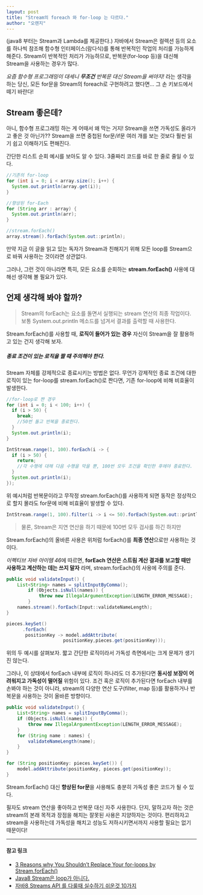 ```yaml
---
layout: post
title: "Stream의 foreach 와 for-loop 는 다르다."
author: "오렌지"
---
```




(java8 부터는 Stream과 Lambda를 제공한다.)
자바에서 Stream은 컬렉션 등의 요소를 하나씩 참조해 함수형 인터페이스(람다식)를 통해 반복적인 작업의 처리를 가능하게 해준다.
Stream이 반복적인 처리가 가능하므로, 반복문(for-loop 등)을 대신해 Stream을 사용하는 경우가 많다.

*요즘 함수형 프로그래밍이 대세니 **무조건** 반복문 대신 Stream을 써야지!*
라는 생각을 하는 당신,
모든 for문을 Stream의 foreach로 구현하려고 했다면... 그 손 키보드에서 떼기 바란다!



## Stream 좋은데?

아니, 함수형 프로그래밍 하는 게 어때서 왜 막는 거지!
Stream을 쓰면 가독성도 올라가고 좋은 것 아닌가??
Stream을 쓰면 중첩된 for문/if문 여러 개를 보는 것보다 훨씬 읽기 쉽고 이해하기도 편해진다.

간단한 리스트 순회 예시를 보아도 알 수 있다. 3줄짜리 코드를 바로 한 줄로 줄일 수 있다.
```java
//기존의 for-loop
for (int i = 0; i < array.size(); i++) {
  System.out.println(array.get(i));
}

//향상된 for-Each
for (String arr : array) {
  System.out.println(arr);
}

//stream.forEach()
array.stream().forEach(System.out::println);
```


만약 지금 이 글을 읽고 있는 독자가 Stream과 친해지기 위해 모든 loop를 Stream으로 바꿔 사용하는 것이라면 상관없다. 

그러나, 그런 것이 아니라면 특히, 모든 요소를 순회하는 **stream.forEach()** 사용에 대해선 생각해 볼 필요가 있다.



## 언제 생각해 봐야 할까?
 >Stream의 forEach는 요소를 돌면서 실행되는 stream 연산의 최종 작업이다. 보통 System.out.println 메소드를 넘겨서 결과를 출력할 때 사용한다.


Stream.forEach()를 사용할 때, **로직이 들어가 있는 경우** 자신이 Stream을 잘 활용하고 있는 건지 생각해 보자.



##### 종료 조건이 있는 로직을 짤 때 주의해야 한다.
Stream 자체를 강제적으로 종료시키는 방법은 없다.
무언가 강제적인 종료 조건에 대한 로직이 있는 for-loop를 stream.forEach()로 짠다면, 기존 for-loop에 비해 비효율이 발생한다.


```java
//for-loop로 짠 경우
for (int i = 0; i < 100; i++) {
  if (i > 50) {
    break;
    //50번 돌고 반복을 종료한다.
  }
  System.out.println(i);
}

IntStream.range(1, 100).forEach(i -> {
  if (i > 50) {
    return;
    //각 수행에 대해 다음 수행을 막을 뿐, 100번 모두 조건을 확인한 후에야 종료한다.
  }
  System.out.println(i);
});
```
위 예시처럼 반복문이라고 무작정 stream.forEach()를 사용하게 되면 동작은 정상적으로 할지 몰라도 for문에 비해 비효율이 발생할 수 있다.

```java
IntStream.range(1, 100).filter(i -> i <= 50).forEach(System.out::println);
```
>  물론, Stream은 지연 연산을 하기 때문에 100번 모두 검사를 하긴 하지만

Stream.forEach()의 올바른 사용은 위처럼 forEach()를 **최종 연산**으로만 사용하는 것이다.

*이펙티브 자바 아이템 46*에 따르면,
**forEach 연산은 스트림 계산 결과를 보고할 때만 사용하고 계산하는 데는 쓰지 말자** 라며, stream.forEach()의 사용에 주의를 준다.



```java
public void validateInput() {
    List<String> names = splitInputByComma();
        if (Objects.isNull(names)) {
            throw new IllegalArgumentException(LENGTH_ERROR_MESSAGE);
        }
    names.stream().forEach(Input::validateNameLength);
}
```
```java
pieces.keySet()
      .forEach(
       positionKey -> model.addAttribute(
                     positionKey,pieces.get(positionKey)));
```

위의 두 예시를 살펴보자.
짧고 간단한 로직이라서 가독성 측면에서는 크게 문제가 생기진 않는다. 

그러나, 이 상태에서 forEach 내부에 로직이 하나라도 더 추가된다면 **동시성 보장이 어려워지고 가독성이 떨어질** 위험이 있다.
조건 혹은 로직이 추가된다면 forEach 내부를 손봐야 하는 것이 아니라, 
stream의 다양한 연산 도구(filter, map 등)를 활용하거나 반복문을 사용하는 것이 올바른 방향이다.

```java
public void validateInput() {
    List<String> names = splitInputByComma();
    if (Objects.isNull(names)) {
        throw new IllegalArgumentException(LENGTH_ERROR_MESSAGE);
    }
    for (String name : names) {
        validateNameLength(name);
    }
}
```
```java
for (String positionKey: pieces.keySet()) {
    model.addAttribute(positionKey, pieces.get(positionKey));
}
```
Stream.forEach() 대신 **향상된 for문**을 사용해도 충분히 가독성 좋은 코드가 될 수 있다.

필자도 stream 연산을 좋아하고 반복문 대신 자주 사용한다.
단지, 말하고자 하는 것은 stream의 본래 목적과 장점을 해치는 잘못된 사용은 지양하자는 것이다.
편리하자고 stream을 사용하는데 가독성을 해치고 성능도 저하시키면서까지 사용할 필요는 없기 때문이다!

------

#### 참고 링크

+ [3 Reasons why You Shouldn’t Replace Your for-loops by Stream.forEach()](https://blog.jooq.org/2015/12/08/3-reasons-why-you-shouldnt-replace-your-for-loops-by-stream-foreach/)
+ [Java8 Stream은 loop가 아니다.](https://www.popit.kr/java8-stream%EC%9D%80-loop%EA%B0%80-%EC%95%84%EB%8B%88%EB%8B%A4/)
+ [자바8 Streams API 를 다룰때 실수하기 쉬운것 10가지](https://hamait.tistory.com/547)

